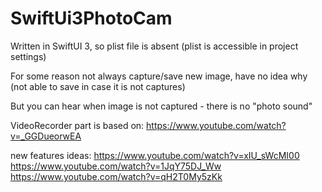 # SwiftUi3PhotoCam

Written in SwiftUI 3, so plist file is absent (plist is accessible in project settings)

For some reason not always capture/save new image, have no idea why (not able to save in case it is not captures)

But you can hear when image is not captured - there is no "photo sound"


VideoRecorder part is based on: https://www.youtube.com/watch?v=_GGDueorwEA

new features ideas: 
https://www.youtube.com/watch?v=xIU_sWcMI00
https://www.youtube.com/watch?v=1JqY75DJ_Ww
https://www.youtube.com/watch?v=qH2T0My5zKk
